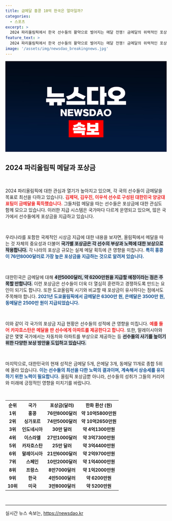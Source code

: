```yaml
---
title: 금메달 홍콩 10억 한국은 얼마일까?
categories:
  - 스포츠
excerpt: >
  2024 파리올림픽에서 한국 선수들의 활약으로 벌어지는 메달 전쟁! 금메달의 위력적인 포상금, 홍콩이 10억 원으로 1위. 메달의 가치가 달라지는 이 열기 속, 당신도 주목해야 할 소식들!
feature_text: >
  2024 파리올림픽에서 한국 선수들의 활약으로 벌어지는 메달 전쟁! 금메달의 위력적인 포상금, 홍콩이 10억 원으로 1위. 메달의 가치가 달라지는 이 열기 속, 당신도 주목해야 할 소식들!
image: '/assets/img/newsdao_breakingnews.jpg'
---
```


<p><img src="/assets/img/newsdao_breakingnews.jpg" alt="ranknews 속보" /></p>

<h2 data-ke-size="size26">2024 파리올림픽 메달과 포상금</h2>

<p data-ke-size="size16">&nbsp;</p>

<p>2024 파리올림픽에 대한 관심과 열기가 높아지고 있으며, 각 국의 선수들이 금메달을 목표로 최선을 다하고 있습니다. <b><span style="color: #ee2323;">김제덕, 김우진, 이우석 선수로 구성된 대한민국 양궁대표팀이 금메달을 획득했습니다.</span></b> 그들처럼 메달을 따는 선수들은 포상금에 대한 관심도 함께 모으고 있습니다. 이러한 지급 시스템은 국가마다 다르게 운영되고 있으며, 많은 국가에서 선수들에게 포상금을 지급하고 있습니다. </p>

<p data-ke-size="size16">&nbsp;</p>

<p>우리나라를 포함한 국제적인 시상금 지급에 대한 내용을 보자면, 올림픽에서 메달을 따는 것 자체의 중요성과 더불어 <b><span style="background-color: #21538527;">국가별 포상금은 각 선수의 부상과 노력에 대한 보상으로 작용합니다.</span></b> 각 나라의 포상금 규모는 실제 메달 획득에 큰 영향을 미칩니다. <b><span style="color: #1a5490;">특히 홍콩이 76만8000달러로 가장 높은 포상금을 지급하는 것으로 알려져 있습니다.</span></b></p>

<p data-ke-size="size16">&nbsp;</p>

<p>대한민국은 금메달에 대해 <b><span style="background-color: #21538527;">4만5000달러, 약 6200만원을 지급할 예정이라는 점은 주목할 만합니다.</span></b> 이런 포상금은 선수들이 더욱 더 열심히 훈련하고 경쟁하도록 만드는 요인이 되기도 합니다. 또한 도쿄올림픽 시기와 비교할 때 포상금이 유사하다는 점에서도 주목해야 합니다. <b><span style="color: #1a5490;">2021년 도쿄올림픽에서 금메달은 6300만 원, 은메달은 3500만 원, 동메달은 2500만 원이 지급되었습니다.</span></b></p>

<p data-ke-size="size16">&nbsp;</p>

<p>이와 같이 각 국가의 포상금 지급 현황은 선수들의 성적에 큰 영향을 미칩니다. <b><span style="color: #ee2323;">예를 들어 카자흐스탄은 메달을 딴 선수에게 아파트를 제공한다고 합니다.</span></b> 또한, 말레이시아와 같은 몇몇 국가에서는 자동차와 아파트를 부상으로 제공하는 등 <b><span style="background-color: #21538527;">선수들의 사기를 높이기 위한 다양한 보상 방안을 도입하고 있습니다.</span></b></p>

<p data-ke-size="size16">&nbsp;</p>

<p>마지막으로, 대한민국의 현재 성적은 금메달 5개, 은메달 3개, 동메달 11개로 종합 5위에 올라 있습니다. <b><span style="color: #1a5490;">이는 선수들의 최선을 다한 노력의 결과이며, 계속해서 상승세를 유지하기 위한 노력이 필요합니다.</span></b> 올림픽 포상금뿐 아니라, 선수들의 성취가 그들의 커리어와 미래에 긍정적인 영향을 미치기를 바랍니다.</p>

<p data-ke-size="size16">&nbsp;</p>

<table>
    <tr>
        <th>순위</th>
        <th>국가</th>
        <th>포상금(달러)</th>
        <th>한화 환산 (원)</th>
    </tr>
    <tr>
        <td style="text-align: center; height: 17px;"><b>1위</b></td>
        <td style="text-align: center; height: 17px;"><b>홍콩</b></td>
        <td style="text-align: center; height: 17px;"><b>76만8000달러</b></td>
        <td style="text-align: center; height: 17px;"><b>약 10억5800만원</b></td>
    </tr>
    <tr>
        <td style="text-align: center; height: 17px;"><b>2위</b></td>
        <td style="text-align: center; height: 17px;"><b>싱가포르</b></td>
        <td style="text-align: center; height: 17px;"><b>74만5000달러</b></td>
        <td style="text-align: center; height: 17px;"><b>약 10억2650만원</b></td>
    </tr>
    <tr>
        <td style="text-align: center; height: 17px;"><b>3위</b></td>
        <td style="text-align: center; height: 17px;"><b>인도네시아</b></td>
        <td style="text-align: center; height: 17px;"><b>30만 달러</b></td>
        <td style="text-align: center; height: 17px;"><b>약 4억1300만원</b></td>
    </tr>
    <tr>
        <td style="text-align: center; height: 17px;"><b>4위</b></td>
        <td style="text-align: center; height: 17px;"><b>이스라엘</b></td>
        <td style="text-align: center; height: 17px;"><b>27만1000달러</b></td>
        <td style="text-align: center; height: 17px;"><b>약 3억7300만원</b></td>
    </tr>
    <tr>
        <td style="text-align: center; height: 17px;"><b>5위</b></td>
        <td style="text-align: center; height: 17px;"><b>카자흐스탄</b></td>
        <td style="text-align: center; height: 17px;"><b>25만 달러</b></td>
        <td style="text-align: center; height: 17px;"><b>약 3억4400만원</b></td>
    </tr>
    <tr>
        <td style="text-align: center; height: 17px;"><b>6위</b></td>
        <td style="text-align: center; height: 17px;"><b>말레이시아</b></td>
        <td style="text-align: center; height: 17px;"><b>21만6000달러</b></td>
        <td style="text-align: center; height: 17px;"><b>약 2억9700만원</b></td>
    </tr>
    <tr>
        <td style="text-align: center; height: 17px;"><b>7위</b></td>
        <td style="text-align: center; height: 17px;"><b>스페인</b></td>
        <td style="text-align: center; height: 17px;"><b>10만2000달러</b></td>
        <td style="text-align: center; height: 17px;"><b>약 1억4000만원</b></td>
    </tr>
    <tr>
        <td style="text-align: center; height: 17px;"><b>8위</b></td>
        <td style="text-align: center; height: 17px;"><b>프랑스</b></td>
        <td style="text-align: center; height: 17px;"><b>8만7000달러</b></td>
        <td style="text-align: center; height: 17px;"><b>약 1억2000만원</b></td>
    </tr>
    <tr>
        <td style="text-align: center; height: 17px;"><b>9위</b></td>
        <td style="text-align: center; height: 17px;"><b>한국</b></td>
        <td style="text-align: center; height: 17px;"><b>4만5000달러</b></td>
        <td style="text-align: center; height: 17px;"><b>약 6200만원</b></td>
    </tr>
    <tr>
        <td style="text-align: center; height: 17px;"><b>10위</b></td>
        <td style="text-align: center; height: 17px;"><b>미국</b></td>
        <td style="text-align: center; height: 17px;"><b>3만8000달러</b></td>
        <td style="text-align: center; height: 17px;"><b>약 5200만원</b></td>
    </tr>
</table>

<p data-ke-size="size16">&nbsp;</p>

<hr />
실시간 뉴스 속보는, <a href="https://newsdao.kr" rel="dofollow">https://newsdao.kr</a>


